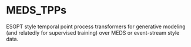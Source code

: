 # MEDS_TPPs
ESGPT style temporal point process transformers for generative modeling (and relatedly for supervised training) over MEDS or event-stream style data.
